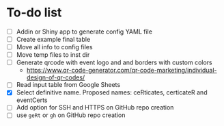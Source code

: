 # To-do list

- [ ] Addin or Shiny app to generate config YAML file
- [ ] Create example final table
- [ ] Move all info to config files
- [ ] Move temp files to inst dir
- [ ] Generate qrcode with event logo and and borders with custom colors
  - https://www.qr-code-generator.com/qr-code-marketing/individual-design-of-qr-codes/
- [ ] Read input table from Google Sheets
- [X] Select definitive name. Proposed names: ceRticates, certicateR and eventCerts
- [ ] Add option for SSH and HTTPS on GitHub repo creation
- [ ] use `geRt` or `gh` on GitHub repo creation
